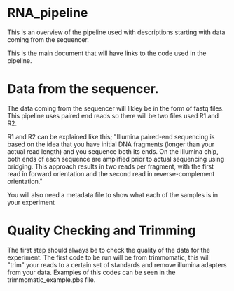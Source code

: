 # RNA_pipeline
This is an overview of the pipeline used with descriptions starting with data coming from the sequencer. 

This is the main document that will have links to the code used in the pipeline. 

# Data from the sequencer. 
The data coming from the sequencer will likley be in the form of fastq files.  This pipeline uses paired end reads so there will be two files used R1 and R2. 

R1 and R2 can be explained like this; "Illumina paired-end sequencing is based on the idea that you have initial DNA fragments (longer than your actual read length) and you sequence both its ends. On the Illumina chip, both ends of each sequence are amplified prior to actual sequencing using bridging. This approach results in two reads per fragment, with the first read in forward orientation and the second read in reverse-complement orientation."

You will also need a metadata file to show what each of the samples is in your experiment

# Quality Checking and Trimming
The first step should always be to check the quality of the data for the experiment.  The first code to be run will be from trimmomatic, this will "trim" your reads to a certain set of standards and remove illumina adapters from your data. Examples of this codes can be seen in the trimmomatic_example.pbs file. 
